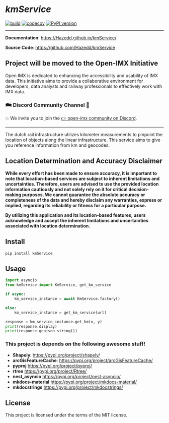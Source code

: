<p align="center">
   <em><h1>kmService</h1></em>
</p>

[![build](https://github.com/Hazedd/kmService/workflows/Build/badge.svg)](https://github.com/Hazedd/kmService/actions)
[![codecov](https://codecov.io/gh/Hazedd/kmService/branch/master/graph/badge.svg)](https://codecov.io/gh/Hazedd/kmService)
[![PyPI version](https://badge.fury.io/py/kmService.svg)](https://badge.fury.io/py/kmService)

---

**Documentation**: <a href="https://Hazedd.github.io/kmService/" target="_blank">https://Hazedd.github.io/kmService/</a>

**Source Code**: <a href="https://github.com/Hazedd/kmService" target="_blank">https://github.com/Hazedd/kmService</a>

## Project will be moved to the Open-IMX Initiative

Open IMX is dedicated to enhancing the accessibility and usability of IMX data.
This initiative aims to provide a collaborative environment for developers, data analysts and railway professionals to effectively work with IMX data.

### 🗪 Discord Community Channel 🤝

💥 We invite you to join the [👉 open-imx community on Discord](https://discord.gg/wBses7bPFg).

---

The dutch rail infrastructure utilizes kilometer measurements to pinpoint the location of objects along the linear infrastructure.
This service aims to give you reference information from km and geocodes.


## Location Determination and Accuracy Disclaimer

<strong>While every effort has been made to ensure accuracy, it is important to note that location-based services are subject to inherent limitations and uncertainties.
Therefore, users are advised to use the provided location information cautiously and not solely rely on it for critical decision-making purposes.
We cannot guarantee the absolute accuracy or completeness of the data and hereby disclaim any warranties, express or implied, regarding its reliability or fitness for a particular purpose.

By utilizing this application and its location-based features, users acknowledge and accept the inherent limitations and uncertainties associated with location determination.</strong>


## Install

```batch
pip install kmService
```

## Usage

```py
import asyncio
from kmService import KmService, get_km_service

if async:
    km_service_instance = await KmService.factory()

else:
    km_service_instance = get_km_service(url)

response = km_service_instance.get_km(x, y)
print(response.display)
print(response.geojson_string())
```

### This project is depends on the following awesome stuff!
- **Shapely**: <a href="https://pypi.org/project/shapely/" target="_blank">https://pypi.org/project/shapely/</a>
- **arcGisFeatureCache**: <a href="https://pypi.org/project/arcGisFeatureCache/" target="_blank">https://pypi.org/project/arcGisFeatureCache/</a>
- **pyproj** <a href="https://pypi.org/project/pyproj/" target="_blank">https://pypi.org/project/pyproj/</a>
- **rtree** <a href="https://pypi.org/project/Rtree/" target="_blank">https://pypi.org/project/Rtree/</a>
- **nest_asyncio** <a href="https://pypi.org/project/nest-asyncio/" target="_blank">https://pypi.org/project/nest-asyncio/</a>
- **mkdocs-material** <a href="https://pypi.org/project/mkdocs-material/" target="_blank">https://pypi.org/project/mkdocs-material/</a>
- **mkdocstrings** <a href="https://pypi.org/project/mkdocstrings/" target="_blank">https://pypi.org/project/mkdocstrings/</a>

## License

This project is licensed under the terms of the MIT license.
